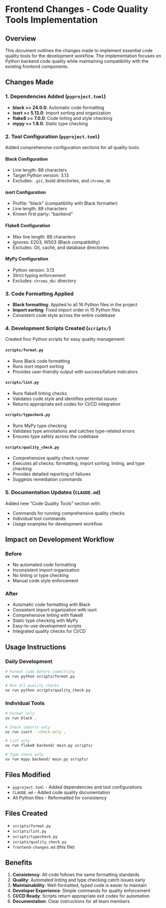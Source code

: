 # Frontend Changes - Code Quality Tools Implementation

## Overview
This document outlines the changes made to implement essential code quality tools for the development workflow. The implementation focuses on Python backend code quality while maintaining compatibility with the existing frontend components.

## Changes Made

### 1. Dependencies Added (`pyproject.toml`)
- **black >= 24.0.0**: Automatic code formatting
- **isort >= 5.13.0**: Import sorting and organization
- **flake8 >= 7.0.0**: Code linting and style checking
- **mypy >= 1.8.0**: Static type checking

### 2. Tool Configuration (`pyproject.toml`)
Added comprehensive configuration sections for all quality tools:

#### Black Configuration
- Line length: 88 characters
- Target Python version: 3.13
- Excludes: `.git`, build directories, and `chroma_db`

#### isort Configuration
- Profile: "black" (compatibility with Black formatter)
- Line length: 88 characters
- Known first party: "backend"

#### Flake8 Configuration
- Max line length: 88 characters
- Ignores: E203, W503 (Black compatibility)
- Excludes: Git, cache, and database directories

#### MyPy Configuration
- Python version: 3.13
- Strict typing enforcement
- Excludes: `chroma_db/` directory

### 3. Code Formatting Applied
- **Black formatting**: Applied to all 16 Python files in the project
- **Import sorting**: Fixed import order in 15 Python files
- Consistent code style across the entire codebase

### 4. Development Scripts Created (`scripts/`)
Created four Python scripts for easy quality management:

#### `scripts/format.py`
- Runs Black code formatting
- Runs isort import sorting
- Provides user-friendly output with success/failure indicators

#### `scripts/lint.py`
- Runs flake8 linting checks
- Validates code style and identifies potential issues
- Returns appropriate exit codes for CI/CD integration

#### `scripts/typecheck.py`
- Runs MyPy type checking
- Validates type annotations and catches type-related errors
- Ensures type safety across the codebase

#### `scripts/quality_check.py`
- Comprehensive quality check runner
- Executes all checks: formatting, import sorting, linting, and type checking
- Provides detailed reporting of failures
- Suggests remediation commands

### 5. Documentation Updates (`CLAUDE.md`)
Added new "Code Quality Tools" section with:
- Commands for running comprehensive quality checks
- Individual tool commands
- Usage examples for development workflow

## Impact on Development Workflow

### Before
- No automated code formatting
- Inconsistent import organization
- No linting or type checking
- Manual code style enforcement

### After
- Automatic code formatting with Black
- Consistent import organization with isort
- Comprehensive linting with flake8
- Static type checking with MyPy
- Easy-to-use development scripts
- Integrated quality checks for CI/CD

## Usage Instructions

### Daily Development
```bash
# Format code before committing
uv run python scripts/format.py

# Run all quality checks
uv run python scripts/quality_check.py
```

### Individual Tools
```bash
# Format only
uv run black .

# Check imports only
uv run isort --check-only .

# Lint only
uv run flake8 backend/ main.py scripts/

# Type check only
uv run mypy backend/ main.py scripts/
```

## Files Modified
- `pyproject.toml` - Added dependencies and tool configurations
- `CLAUDE.md` - Added code quality documentation
- All Python files - Reformatted for consistency

## Files Created
- `scripts/format.py`
- `scripts/lint.py`
- `scripts/typecheck.py`
- `scripts/quality_check.py`
- `frontend-changes.md` (this file)

## Benefits
1. **Consistency**: All code follows the same formatting standards
2. **Quality**: Automated linting and type checking catch issues early
3. **Maintainability**: Well-formatted, typed code is easier to maintain
4. **Developer Experience**: Simple commands for quality enforcement
5. **CI/CD Ready**: Scripts return appropriate exit codes for automation
6. **Documentation**: Clear instructions for all team members